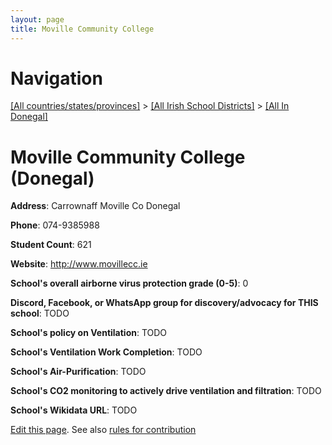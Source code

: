 ```yaml
---
layout: page
title: Moville Community College
---
```

# Navigation

[[All countries/states/provinces]](../../..) > [[All Irish School Districts]](../..) > [[All In Donegal]](..)

# Moville Community College (Donegal)

**Address**: Carrownaff Moville Co Donegal

**Phone**: 074-9385988

**Student Count**: 621

**Website**: <http://www.movillecc.ie>

**School's overall airborne virus protection grade (0-5)**: 0

**Discord, Facebook, or WhatsApp group for discovery/advocacy for THIS school**: TODO

**School's policy on Ventilation**: TODO

**School's Ventilation Work Completion**: TODO

**School's Air-Purification**: TODO

**School's CO2 monitoring to actively drive ventilation and filtration**: TODO

**School's Wikidata URL**: TODO


[Edit this page](https://github.com/ventilate-schools/Ireland/edit/main/./Donegal/Moville_Community_College.md). See also [rules for contribution](../../../contribution-rules/)